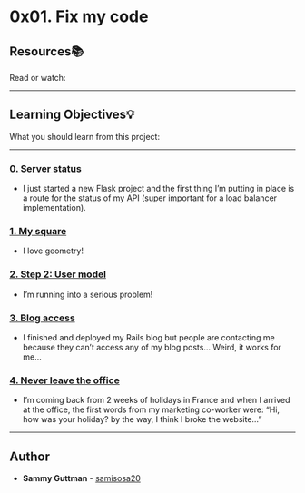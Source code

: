 # 0x01. Fix my code

## Resources:books:
Read or watch:

---
## Learning Objectives:bulb:
What you should learn from this project:

---

### [0. Server status](./status_server/)
* I just started a new Flask project and the first thing I’m putting in place is a route for the status of my API (super important for a load balancer implementation).


### [1. My square](./square.py)
* I love geometry! 


### [2. Step 2: User model](./user.py)
* I’m running into a serious problem! 


### [3. Blog access](./blog)
* I finished and deployed my Rails blog but people are contacting me because they can’t access any of my blog posts… Weird, it works for me…


### [4. Never leave the office](./react-blog)
* I’m coming back from 2 weeks of holidays in France and when I arrived at the office, the first words from my marketing co-worker were: “Hi, how was your holiday? by the way, I think I broke the website…”

---

## Author
* **Sammy Guttman** - [samisosa20](https://github.com/samisosa20)
